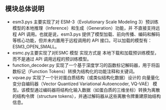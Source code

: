 ## 模块总体说明
- esm3.pys 主要实现了对 ESM-3（Evolutionary Scale Modeling 3）预训练模型的本地推理（Inference）和生成（Generation）功能，并 不直接支持远程 API 调用。也就是说，esm3.pys 提供了模型加载、前向传播、编码和解码等核心功能，但并未内置用于远程调用的 API 接口。可以加载的模型有：ESM3_OPEN_SMALL。  
- esmc.py主要实现了对ESMC 模型 实现方式是 本地下载和加载预训练模型，而不是通过 API 调用远程的预训练模型。  
- function_decoder.py 实现了一个基于深度学习的函数标记解码器，用于将函数标记（Function Tokens）转换为结构化的功能注释和关键词。
- vqvae.py 实现了一个针对蛋白质结构（或类似结构化数据）设计的 向量量化变分自编码器（Vector Quantized Variational Autoencoder, VQ-VAE） 模型。该模型通过编码器将结构化输入数据（如蛋白质的三维坐标）转换为离散的结构令牌（structure tokens），并通过解码器从这些离散令牌重建原始结构信息。  
